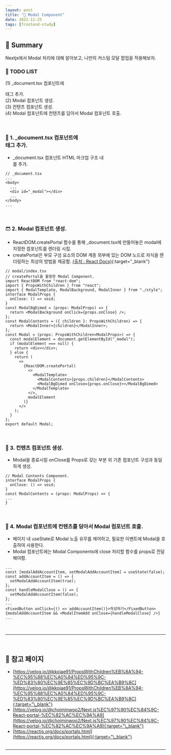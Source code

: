 ```yaml
---
layout: post
title: "👛 Modal Component"
date: 2022-11-25
tags: [frontend-study]
---
```


## 🧥 Summary

Nextjs에서 Modal 처리에 대해 알아보고, 나만의 커스텀 모달 팝업을 적용해보자.

### 🥽 TODO LIST <br/>

(1) \_document.tsx 컴포넌트에 <div> 태그 추가. <br/>
(2) Modal 컴포넌트 생성. <br/>
(3) 컨텐츠 컴포넌트 생성. <br/>
(4) Modal 컴포넌트에 컨텐츠를 담아서 Modal 컴포넌트 호출.

<br/>

### 👕 1. \_document.tsx 컴포넌트에 <div> 태그 추가.

- \_document.tsx 컴포넌트 HTML 마크업 구조 내 <div id="_modal"></div>를 추가.

```tsx
// _document.tsx
...
<body>
  ...
  <div id="_modal"></div>
  ...
</body>
...
```

<br/>

### 🩳 2. Modal 컴포넌트 생성.

- ReactDOM.createPortal 함수를 통해 \_document.tsx에 만들어놓은 modal에 지정한 컴포넌트를 렌더링 시킴.
- createPortal은 부모 구성 요소의 DOM 계층 외부에 있는 DOM 노드로 자식을 렌더링하는 최상의 방법을 제공함. [(출처 : React Docs)](https://reactjs.org/docs/portals.html){:target="\_blank"}

```tsx
// modal/index.tsx
// createPortal을 활용한 Modal Component.
import ReactDOM from "react-dom";
import { PropsWithChildren } from "react";
import { ModalTemplate, ModalBackground, ModalInner } from "./style";
interface ModalProps {
  onClose: () => void;
}
const ModalBgDimed = (props: ModalProps) => {
  return <ModalBackground onClick={props.onClose} />;
};
const ModalContents = ({ children }: PropsWithChildren) => {
  return <ModalInner>{children}</ModalInner>;
};
const Modal = (props: PropsWithChildren<ModalProps>) => {
  const modalElement = document.getElementById("_modal");
  if (modalElement === null) {
    return <div></div>;
  } else {
    return (
      <>
        {ReactDOM.createPortal(
          <>
            <ModalTemplate>
              <ModalContents>{props.children}</ModalContents>
              <ModalBgDimed onClose={props.onClose}></ModalBgDimed>
            </ModalTemplate>
          </>,
          modalElement
        )}
      </>
    );
  }
};
export default Modal;
```

<br/>

### 👔 3. 컨텐츠 컴포넌트 생성.

- Modal을 종료시킬 onClose를 Props로 갖는 부분 외 기존 컴포넌트 구성과 동일하게 생성.

```tsx
// Modal Contents Component.
interface ModalProps {
  onClose: () => void;
}
const ModalContents = (props: ModalProps) => {
...
}

```

<br/>

### 🦊 4. Modal 컴포넌트에 컨텐츠를 담아서 Modal 컴포넌트 호출.

- 페이지 내 useState로 Modal 노출 유무를 제어하고, 필요한 이벤트에 Modal을 호출하여 사용한다.
- Modal 컴포넌트에는 Modal Components에 close 처리할 함수를 props로 전달해야함.

```tsx
...
const [modalAddAccountItem, setModalAddAccountItem] = useState(false);
const addAccountItem = () => {
  setModalAddAccountItem(true);
};
const handleModalClose = () => {
  setModalAddAccountItem(false);
};
...
<FixedButton onClick={() => addAccountItem()}>작성하기</FixedButton>
{modalAddAccountItem && <ModalItemAdd onClose={handleModalClose} />}
...
```

<br/>

---

<br/>

## 🎫 참고 페이지

- [https://velog.io/@kkojae91/PropsWithChildren%EB%8A%94-%EC%95%88%EC%A0%84%ED%95%9C-%ED%83%80%EC%9E%85%EC%9D%BC%EA%B9%8C](https://velog.io/@kkojae91/PropsWithChildren%EB%8A%94-%EC%95%88%EC%A0%84%ED%95%9C-%ED%83%80%EC%9E%85%EC%9D%BC%EA%B9%8C){:target="\_blank"}
- [https://velog.io/@choiminwoo2/Next.js%EC%97%90%EC%84%9C-React-portal-%EC%82%AC%EC%9A%A9](https://velog.io/@choiminwoo2/Next.js%EC%97%90%EC%84%9C-React-portal-%EC%82%AC%EC%9A%A9){:target="\_blank"}
- [https://reactjs.org/docs/portals.html](https://reactjs.org/docs/portals.html){:target="\_blank"}
  <br/><br/>

---
